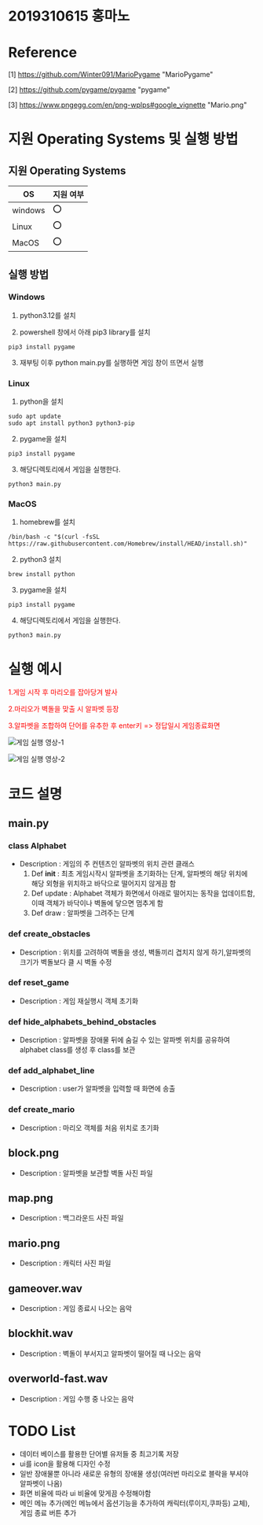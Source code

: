 # 2019310615 홍마노

# Reference

[1] https://github.com/Winter091/MarioPygame "MarioPygame"

[2] https://github.com/pygame/pygame "pygame"

[3] https://www.pngegg.com/en/png-wplps#google_vignette "Mario.png"

# 지원 Operating Systems 및 실행 방법

## 지원 Operating Systems

| OS      | 지원 여부 |
| ------- | --------- |
| windows | :o:       |
| Linux   | :o:       |
| MacOS   | :o:       |

## 실행 방법

### Windows

1. python3.12를 설치

2. powershell 창에서 아래 pip3 library를 설치

```
pip3 install pygame
```

3. 재부팅 이후 python main.py를 실행하면 게임 창이 뜨면서 실행

### Linux

1. python을 설치

```
sudo apt update
sudo apt install python3 python3-pip
```

2. pygame을 설치

```
pip3 install pygame
```

3. 해당디렉토리에서 게임을 실행한다.

```
python3 main.py
```

### MacOS

1. homebrew를 설치

```
/bin/bash -c "$(curl -fsSL https://raw.githubusercontent.com/Homebrew/install/HEAD/install.sh)"

```

2. python3 설치

```
brew install python
```

3. pygame을 설치

```
pip3 install pygame
```

4. 해당디렉토리에서 게임을 실행한다.

```
python3 main.py
```

# 실행 예시

<span style="color:red">1.게임 시작 후 마리오를 잡아당겨 발사</span>

<span style="color:red">2.마리오가 벽돌을 맞출 시 알파벳 등장</span>

<span style="color:red">3.알파벳을 조합하여 단어를 유추한 후 enter키 => 정답일시 게임종료화면</span>

![게임 실행 영상-1](https://github.com/manohong/finalproject_pa1/assets/164157143/03d5136f-8a92-4932-ab7d-daf67819ceed)

![게임 실행 영상-2](https://github.com/manohong/finalproject_pa1/assets/164157143/33e1fe0f-b506-4083-8dc0-949aaadcd003)

# 코드 설명

## main.py

### class Alphabet

- Description : 게임의 주 컨텐츠인 알파벳의 위치 관련 클래스
  1. Def **init** : 최초 게임시작시 알파벳을 초기화하는 단계, 알파벳의 해당 위치에 해당 외형을 위치하고 바닥으로 떨어지지 않게끔 함
  2. Def update : Alphabet 객체가 화면에서 아래로 떨어지는 동작을 업데이트함, 이때 객체가 바닥이나 벽돌에 닿으면 멈추게 함
  3. Def draw : 알파벳을 그려주는 단계

### def create_obstacles

- Description : 위치를 고려하여 벽돌을 생성, 벽돌끼리 겹치지 않게 하기,알파벳의 크기가 벽돌보다 클 시 벽돌 수정

### def reset_game

- Description : 게임 재실행시 객체 초기화

### def hide_alphabets_behind_obstacles

- Description : 알파벳을 장애물 뒤에 숨길 수 있는 알파벳 위치를 공유하여 alphabet class를 생성 후 class를 보관

### def add_alphabet_line

- Description : user가 알파벳을 입력할 때 화면에 송출

### def create_mario

- Description : 마리오 객체를 처음 위치로 초기화

## block.png

- Description : 알파벳을 보관할 벽돌 사진 파일

## map.png

- Description : 백그라운드 사진 파일

## mario.png

- Description : 캐릭터 사진 파일

## gameover.wav

- Description : 게임 종료시 나오는 음악

## blockhit.wav

- Description : 벽돌이 부서지고 알파벳이 떨어질 때 나오는 음악

## overworld-fast.wav

- Description : 게임 수행 중 나오는 음악

# TODO List

- 데이터 베이스를 활용한 단어별 유저들 중 최고기록 저장
- ui를 icon을 활용해 디자인 수정
- 일반 장애물뿐 아니라 새로운 유형의 장애물 생성(여러번 마리오로 블락을 부셔야 알파벳이 나옴)
- 화면 비율에 따라 ui 비율에 맞게끔 수정해야함
- 메인 메뉴 추가(메인 메뉴에서 옵션기능을 추가하여 캐릭터(루이지,쿠파등) 교체), 게임 종료 버튼 추가

